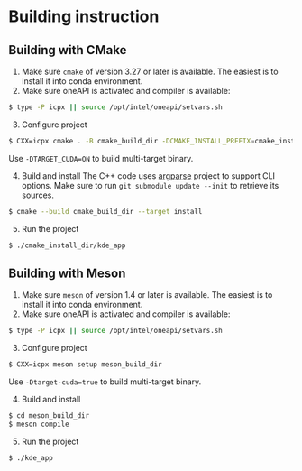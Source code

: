 # Building instruction

## Building with CMake

1. Make sure `cmake` of version 3.27 or later is available. The easiest is to install it into conda environment.
2. Make sure oneAPI is activated and compiler is available:
```bash
$ type -P icpx || source /opt/intel/oneapi/setvars.sh
```
3. Configure project
```bash
$ CXX=icpx cmake . -B cmake_build_dir -DCMAKE_INSTALL_PREFIX=cmake_install_dir
```

Use `-DTARGET_CUDA=ON` to build multi-target binary.

4. Build and install
The C++ code uses [argparse](https://github.com/p-ranav/argparse) project to support CLI options. 
Make sure to run `git submodule update --init` to retrieve its sources.

```bash
$ cmake --build cmake_build_dir --target install
```
5. Run the project
```bash
$ ./cmake_install_dir/kde_app
```

## Building with Meson

1. Make sure `meson` of version 1.4 or later is available. The easiest is to install it into conda environment.
2. Make sure oneAPI is activated and compiler is available:
```bash
$ type -P icpx || source /opt/intel/oneapi/setvars.sh
```
3. Configure project
```bash
$ CXX=icpx meson setup meson_build_dir
```

Use `-Dtarget-cuda=true` to build multi-target binary.

4. Build and install
```bash
$ cd meson_build_dir
$ meson compile
```
5. Run the project
```bash
$ ./kde_app
```
